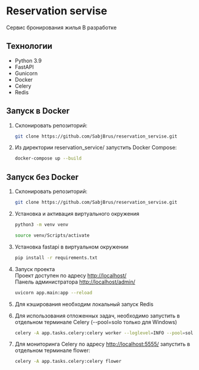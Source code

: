 # Reservation servise

Cервис бронирования жилья
В разработке

## Технологии

- Python 3.9
- FastAPI
- Gunicorn
- Docker
- Celery
- Redis

## Запуск в Docker

1. Склонировать репозиторий:

   ```bash
   git clone https://github.com/SabjBrus/reservation_servise.git
   ```

2. Из директории reservation_service/ запустить Docker Compose:

   ```bash
   docker-compose up --build
   ```

## Запуск без Docker

1. Склонировать репозиторий:

   ```bash
   git clone https://github.com/SabjBrus/reservation_servise.git
   ```

2. Установка и активация виртуального окружения

    ```bash
    python3 -m venv venv
    ```

    ```bash
    source venv/Scripts/activate
    ```

3. Установка fastapi в виртуальном окружении

    ```bash
    pip install -r requirements.txt
    ```

4. Запуск проекта  
Проект доступен по адресу <http://localhost/>  
Панель администратора <http://localhost/admin/>

    ```bash
    uvicorn app.main:app --reload
    ```

5. Для кэширования необходим локальный запуск Redis
6. Для использования отложенных задач, необходимо запустить в отдельном
терминале Celery (--pool=solo только для Windows)

   ```bash
   celery -A app.tasks.celery:celery worker --loglevel=INFO --pool=solo
   ```

7. Для мониторинга Celery по адресу <http://localhost:5555/> запустить
в отдельном терминале flower:

   ```bash
   celery -A app.tasks.celery:celery flower
   ```
